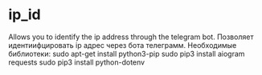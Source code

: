# ip_id
Allows you to identify the ip address through the telegram bot. Позволяет идентиифцировать ip адрес через бота телеграмм.
Необходимые библиотеки: 
sudo apt-get install python3-pip
sudo pip3 install aiogram
requests
sudo pip3 install python-dotenv
